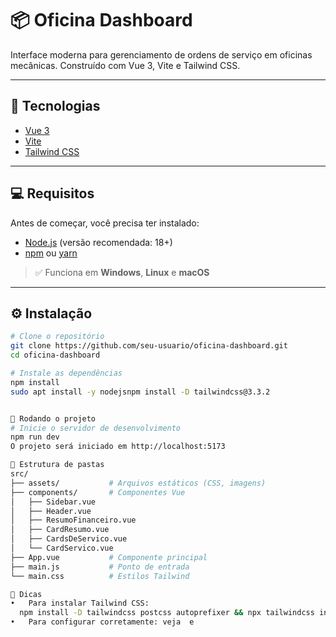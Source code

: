 # 📦 Oficina Dashboard

Interface moderna para gerenciamento de ordens de serviço em oficinas mecânicas. Construído com Vue 3, Vite e Tailwind CSS.

---

## 🚀 Tecnologias

- [Vue 3](https://vuejs.org/)
- [Vite](https://vitejs.dev/)
- [Tailwind CSS](https://tailwindcss.com/)

---

## 💻 Requisitos

Antes de começar, você precisa ter instalado:

- [Node.js](https://nodejs.org/) (versão recomendada: 18+)
- [npm](https://www.npmjs.com/) ou [yarn](https://yarnpkg.com/)

> ✅ Funciona em **Windows**, **Linux** e **macOS**

---

## ⚙️ Instalação

```bash
# Clone o repositório
git clone https://github.com/seu-usuario/oficina-dashboard.git
cd oficina-dashboard

# Instale as dependências
npm install
sudo apt install -y nodejsnpm install -D tailwindcss@3.3.2


🧪 Rodando o projeto
# Inicie o servidor de desenvolvimento
npm run dev
O projeto será iniciado em http://localhost:5173

📁 Estrutura de pastas
src/
├── assets/           # Arquivos estáticos (CSS, imagens)
├── components/       # Componentes Vue
│   ├── Sidebar.vue
│   ├── Header.vue
│   ├── ResumoFinanceiro.vue
│   ├── CardResumo.vue
│   ├── CardsDeServico.vue
│   └── CardServico.vue
├── App.vue           # Componente principal
├── main.js           # Ponto de entrada
└── main.css          # Estilos Tailwind

🧠 Dicas
• 	Para instalar Tailwind CSS:
  npm install -D tailwindcss postcss autoprefixer && npx tailwindcss init -p
• 	Para configurar corretamente: veja  e 

